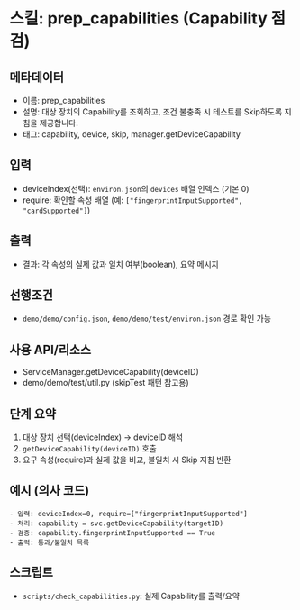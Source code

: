# 스킬: prep_capabilities (Capability 점검)

## 메타데이터
- 이름: prep_capabilities
- 설명: 대상 장치의 Capability를 조회하고, 조건 불충족 시 테스트를 Skip하도록 지침을 제공합니다.
- 태그: capability, device, skip, manager.getDeviceCapability

## 입력
- deviceIndex(선택): `environ.json`의 `devices` 배열 인덱스 (기본 0)
- require: 확인할 속성 배열 (예: `["fingerprintInputSupported", "cardSupported"]`)

## 출력
- 결과: 각 속성의 실제 값과 일치 여부(boolean), 요약 메시지

## 선행조건
- `demo/demo/config.json`, `demo/demo/test/environ.json` 경로 확인 가능

## 사용 API/리소스
- ServiceManager.getDeviceCapability(deviceID)
- demo/demo/test/util.py (skipTest 패턴 참고용)

## 단계 요약
1) 대상 장치 선택(deviceIndex) → deviceID 해석
2) `getDeviceCapability(deviceID)` 호출
3) 요구 속성(require)과 실제 값을 비교, 불일치 시 Skip 지침 반환

## 예시 (의사 코드)
```
- 입력: deviceIndex=0, require=["fingerprintInputSupported"]
- 처리: capability = svc.getDeviceCapability(targetID)
- 검증: capability.fingerprintInputSupported == True
- 출력: 통과/불일치 목록
```

## 스크립트
- `scripts/check_capabilities.py`: 실제 Capability를 출력/요약

